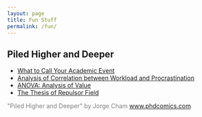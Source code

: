 ```yaml
---
layout: page
title: Fun Stuff
permalink: /fun/
---
```


## Piled Higher and Deeper

* [What to Call Your Academic Event](http://phdcomics.com/comics/archive.php?comicid=1704)
* [Analysis of Correlation between Workload and Procrastination](http://phdcomics.com/comics/archive.php?comicid=1388)
* [ANOVA: Analysis of Value](http://phdcomics.com/comics/archive.php?comicid=905)
* [The Thesis of Repulsor Field](http://phdcomics.com/comics/archive.php?comicid=1354)

<p style="color:gray">
"Piled Higher and Deeper" by Jorge Cham <a href="http://phdcomics.com/">www.phdcomics.com</a>
</p>


